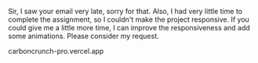 Sir, I saw your email very late, sorry for that. Also, I had very little time to complete the assignment, so I couldn't make the project responsive. If you could give me a little more time, I can improve the responsiveness and add some animations. Please consider my request.

carboncrunch-pro.vercel.app
